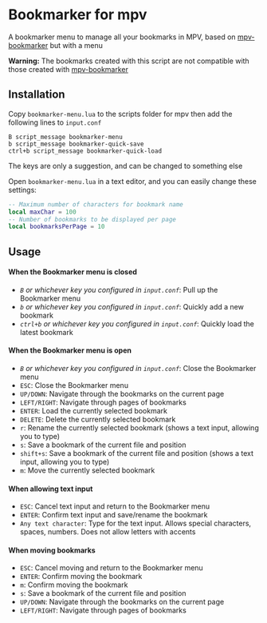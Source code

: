 # Bookmarker for mpv
A bookmarker menu to manage all your bookmarks in MPV, based on [mpv-bookmarker](https://github.com/nimatrueway/mpv-bookmark-lua-script) but with a menu

**Warning:** The bookmarks created with this script are not compatible with those created with [mpv-bookmarker](https://github.com/nimatrueway/mpv-bookmark-lua-script)

## Installation

Copy `bookmarker-menu.lua` to the scripts folder for mpv then add the following lines to `input.conf`

```
B script_message bookmarker-menu
b script_message bookmarker-quick-save
ctrl+b script_message bookmarker-quick-load
```

The keys are only a suggestion, and can be changed to something else

Open `bookmarker-menu.lua` in a text editor, and you can easily change these settings:

```lua
-- Maximum number of characters for bookmark name
local maxChar = 100
-- Number of bookmarks to be displayed per page
local bookmarksPerPage = 10
```

## Usage

#### When the Bookmarker menu is closed

* *`B` or whichever key you configured in `input.conf`*: Pull up the Bookmarker menu
* *`b` or whichever key you configured in `input.conf`*: Quickly add a new bookmark
* *`ctrl+b` or whichever key you configured in `input.conf`*: Quickly load the latest bookmark

#### When the Bookmarker menu is open

* *`B` or whichever key you configured in `input.conf`*: Close the Bookmarker menu
* `ESC`: Close the Bookmarker menu
* `UP/DOWN`: Navigate through the bookmarks on the current page
* `LEFT/RIGHT`: Navigate through pages of bookmarks
* `ENTER`: Load the currently selected bookmark
* `DELETE`: Delete the currently selected bookmark
* `r`: Rename the currently selected bookmark (shows a text input, allowing you to type)
* `s`: Save a bookmark of the current file and position
* `shift+s`: Save a bookmark of the current file and position (shows a text input, allowing you to type)
* `m`: Move the currently selected bookmark

#### When allowing text input
* `ESC`: Cancel text input and return to the Bookmarker menu
* `ENTER`: Confirm text input and save/rename the bookmark
* `Any text character`: Type for the text input. Allows special characters, spaces, numbers. Does not allow letters with accents

#### When moving bookmarks
* `ESC`: Cancel moving and return to the Bookmarker menu
* `ENTER`: Confirm moving the bookmark
* `m`: Confirm moving the bookmark
* `s`: Save a bookmark of the current file and position
* `UP/DOWN`: Navigate through the bookmarks on the current page
* `LEFT/RIGHT`: Navigate through pages of bookmarks
